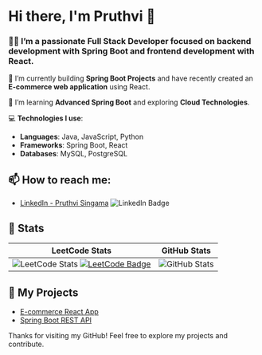 # Hi there, I'm Pruthvi 👋

### 👨‍💻 I’m a passionate **Full Stack Developer** focused on backend development with **Spring Boot** and frontend development with **React**.

🔭 I’m currently building **Spring Boot Projects** and have recently created an **E-commerce web application** using React.

🌱 I’m learning **Advanced Spring Boot** and exploring **Cloud Technologies**.

💻 **Technologies I use**:
- **Languages**: Java, JavaScript, Python
- **Frameworks**: Spring Boot, React
- **Databases**: MySQL, PostgreSQL

## 📫 How to reach me:
- [LinkedIn - Pruthvi Singama](https://www.linkedin.com/in/pruthvisingamasetti/) ![LinkedIn Badge](https://img.shields.io/badge/LinkedIn-Pruthvi%20Singama-blue?style=flat-square&logo=linkedin&logoColor=white)

## 🚀 Stats

| **LeetCode Stats** | **GitHub Stats** |
|---------------------|------------------|
| ![LeetCode Stats](https://leetcard.jacoblin.cool/Singam_007?theme=dark&font=robot&extension=leetcode) [![LeetCode Badge](https://img.shields.io/badge/LeetCode-Singam_007-orange?style=flat-square&logo=leetcode&logoColor=white)](https://leetcode.com/u/Singam_007/)| ![GitHub Stats](https://github-readme-stats.vercel.app/api?username=SaiPruthvi&show_icons=true&count_private=true&hide=prs&theme=radical) |



## 🌱 My Projects
- [E-commerce React App](https://github.com/PruthviSingama/Ecommerce-React-App)
- [Spring Boot REST API](https://github.com/PruthviSingama/SpringBoot-API)

Thanks for visiting my GitHub! Feel free to explore my projects and contribute.
